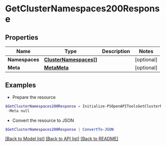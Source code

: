 # GetClusterNamespaces200Response
## Properties

Name | Type | Description | Notes
------------ | ------------- | ------------- | -------------
**Namespaces** | [**ClusterNamespaces[]**](ClusterNamespaces.md) |  | [optional] 
**Meta** | [**MetaMeta**](MetaMeta.md) |  | [optional] 

## Examples

- Prepare the resource
```powershell
$GetClusterNamespaces200Response = Initialize-PSOpenAPIToolsGetClusterNamespaces200Response  -Namespaces null `
 -Meta null
```

- Convert the resource to JSON
```powershell
$GetClusterNamespaces200Response | ConvertTo-JSON
```

[[Back to Model list]](../README.md#documentation-for-models) [[Back to API list]](../README.md#documentation-for-api-endpoints) [[Back to README]](../README.md)

